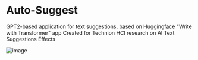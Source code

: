 # Auto-Suggest
GPT2-based application for text suggestions, based on Huggingface "Write with Transformer" app
Created for Technion HCI research on AI Text Suggestions Effects


![image](https://user-images.githubusercontent.com/39224267/119216702-e22beb80-badd-11eb-88a7-e4fb33905bbe.png)

